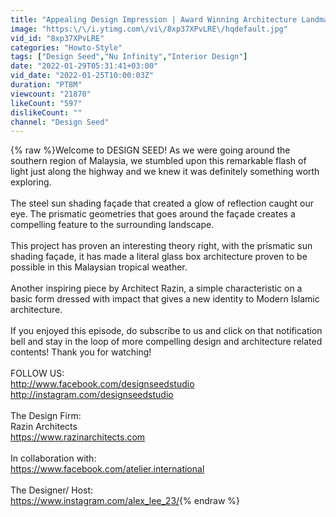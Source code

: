 ```yaml
---
title: "Appealing Design Impression | Award Winning Architecture Landmarks in Malaysia | Blurring Boundaries"
image: "https:\/\/i.ytimg.com\/vi\/8xp37XPvLRE\/hqdefault.jpg"
vid_id: "8xp37XPvLRE"
categories: "Howto-Style"
tags: ["Design Seed","Nu Infinity","Interior Design"]
date: "2022-01-29T05:31:41+03:00"
vid_date: "2022-01-25T10:00:03Z"
duration: "PT8M"
viewcount: "21870"
likeCount: "597"
dislikeCount: ""
channel: "Design Seed"
---
```

{% raw %}Welcome to DESIGN SEED! As we were going around the southern region of Malaysia, we stumbled upon this remarkable flash of light just along the highway and we knew it was definitely something worth exploring. <br /><br />The steel sun shading façade that created a glow of reflection caught our eye. The prismatic geometries that goes around the façade creates a compelling feature to the surrounding landscape. <br /><br />This project has proven an interesting theory right, with the prismatic sun shading façade, it has made a literal glass box architecture proven to be possible in this Malaysian tropical weather. <br /><br />Another inspiring piece by Architect Razin, a simple characteristic on a basic form dressed with impact that gives a new identity to Modern Islamic architecture. <br /><br />If you enjoyed this episode, do subscribe to us and click on that notification bell and stay in the loop of more compelling design and architecture related contents! Thank you for watching!<br /><br />FOLLOW US:<br /><a rel="nofollow" target="blank" href="http://www.facebook.com/designseedstudio">http://www.facebook.com/designseedstudio</a> <br /><a rel="nofollow" target="blank" href="http://instagram.com/designseedstudio">http://instagram.com/designseedstudio</a><br /><br />The Design Firm:<br />Razin Architects<br /><a rel="nofollow" target="blank" href="https://www.razinarchitects.com">https://www.razinarchitects.com</a><br /><br />In collaboration with:<br /><a rel="nofollow" target="blank" href="https://www.facebook.com/atelier.international">https://www.facebook.com/atelier.international</a><br /><br />The Designer/ Host:<br /><a rel="nofollow" target="blank" href="https://www.instagram.com/alex_lee_23/">https://www.instagram.com/alex_lee_23/</a>{% endraw %}

